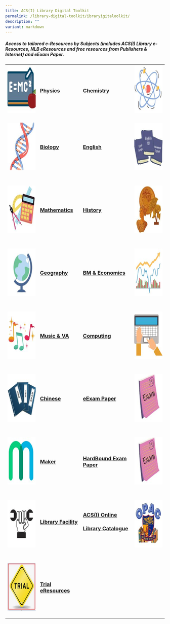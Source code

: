```yaml
---
title: ACS(I) Library Digital Toolkit
permalink: /library-digital-toolkit/ibraryigitaloolkit/
description: ""
variant: markdown
---
```

<h5><strong>Access to tailored e-Resources by Subjects (includes ACS(I) Library e-Resources, NLB eResources and free resources from Publishers &amp; Internet) and eExam Paper.</strong></h5>
<table>
<tbody>
<tr>
<td><a href="/library-digital-toolkit/physics/physicsedatabaseejournal/"><img height="150" width="150" alt="" src="/images/Library Digital Toolkit/Physics-150x150.jpg"></a></td>
<td>
<h3><a rel="noopener noreferrer" href="/library-digital-toolkit/physics/physicsedatabaseejournal/">Physics</a></h3>
</td>
<td>
<h3><a rel="noopener noreferrer" href="/library-digital-toolkit/chemistry/hemistryeatabaseeournal/">Chemistry</a></h3>
</td>
<td><a href="/library-digital-toolkit/chemistry/hemistryeatabaseeournal/"><img height="150" width="150" alt="" src="/images/Library Digital Toolkit/Chemistry-150x150.jpg"></a></td>
</tr>
<tr>
<td>
<h3><a href="/library-digital-toolkit/biology/biology-edatabase-ejournal/"><img height="150" width="150" alt="" src="/images/Library Digital Toolkit/Biology-150x150.jpg"></a></h3>
</td>
<td>
<h3><a rel="noopener noreferrer" href="/library-digital-toolkit/biology/biology-edatabase-ejournal/">Biology</a>&nbsp;</h3>
</td>
<td>
<h3><a rel="noopener noreferrer" href="/library-digital-toolkit/english/english-edatabase-ejournal/">English</a></h3>
</td>
<td>
<h3><a href="/library-digital-toolkit/english/english-edatabase-ejournal/"><img height="150" width="150" alt="" src="/images/Library Digital Toolkit/English-150x150.jpg"></a></h3>
</td>
</tr>
<tr>
<td>
<h3><a href="/library-digital-toolkit/mathematics/mathematics-edatabase-ejournal/"><img height="150" width="150" alt="" src="/images/Library Digital Toolkit/Mathematics-150x150.jpg"></a></h3>
</td>
<td>
<h3><a rel="noopener noreferrer" href="/library-digital-toolkit/mathematics/mathematics-edatabase-ejournal/">Mathematics</a></h3>
</td>
<td>
<h3><a rel="noopener noreferrer" href="/library-digital-toolkit/history/history-edatabase-ejournal/">History</a></h3>
</td>
<td>
<h3><a href="/library-digital-toolkit/history/history-edatabase-ejournal/"><img height="150" width="150" alt="" src="/images/Library Digital Toolkit/History-150x150.jpg"></a></h3>
</td>
</tr>
<tr>
<td>
<h3><a href="/library-digital-toolkit/geography/geography-edatabase-ejournal/"><img height="150" width="150" alt="" src="/images/Library Digital Toolkit/Geography-150x150.jpg"></a></h3>
</td>
<td>
<h3><a rel="noopener noreferrer" href="/library-digital-toolkit/geography/geography-edatabase-ejournal/">Geography</a></h3>
</td>
<td>
<h3><a rel="noopener noreferrer" href="/library-digital-toolkit/bm-and-economics/business-and-management-edatabase-ejournal/">BM &amp; Economics</a></h3>
</td>
<td>
<h3><a href="/library-digital-toolkit/bm-and-economics/business-and-management-edatabase-ejournal/"><img height="150" width="150" alt="" src="/images/Library Digital Toolkit/BM-and-Economics-150x150.jpg"></a></h3>
</td>
</tr>
<tr>
<td>
<h3><a href="/library-digital-toolkit/music/music-edatabase-ejournal/"><img height="150" width="150" alt="" src="/images/Library Digital Toolkit/Music-150x150.jpg"></a></h3>
</td>
<td>
<h3><a rel="noopener noreferrer" href="/library-digital-toolkit/music/music-edatabase-ejournal/">Music &amp; VA</a></h3>
</td>
<td>
<h3><a rel="noopener noreferrer" href="/library-digital-toolkit/computing/computing-edatabase-ejournal/">Computing</a></h3>
</td>
<td>
<h3><a href="/library-digital-toolkit/computing/computing-edatabase-ejournal/"><img height="150" width="150" alt="" src="/images/Library Digital Toolkit/Computing-150x150.jpg"></a></h3>
</td>
</tr>
<tr>
<td>
<h3><a href="/library-digital-toolkit/chinese/chinese-edatabase-ejournal/"><img height="150" width="150" alt="" src="/images/Library Digital Toolkit/Chinese-150x150.jpg"></a></h3>
</td>
<td>
<h3><a href="/library-digital-toolkit/chinese/chinese-edatabase-ejournal/">Chinese</a></h3>
</td>
<td>
<h3><a href="/library-digital-toolkit/eexam-paper/year-4-eexam-paper/">eExam Paper</a></h3>
</td>
<td>
<h3><a href="/library-digital-toolkit/eexam-paper/year-4-eexam-paper/"><img height="150" width="150" alt="" src="/images/Library Digital Toolkit/eExam-paper-150x150.jpg"></a></h3>
</td>
</tr>
<tr>
<td>
<h3><a href="/library-digital-toolkit/maker/maker-open-source-resources-limited-time/"><img height="150" width="150" alt="" src="/images/Library Digital Toolkit/Maker-150x150.jpg"></a></h3>
</td>
<td>
<h3><a rel="noopener noreferrer" href="/library-digital-toolkit/maker/maker-open-source-resources-limited-time/">Maker</a></h3>
</td>
<td>
<h3><a href="/library-digital-toolkit/hardbound-exam-paper/hardbound-exam-paper/">HardBound Exam Paper</a></h3>
</td>
<td>
<h3><a href="/library-digital-toolkit/hardbound-exam-paper/hardbound-exam-paper/"><img height="150" width="150" alt="" src="/images/Library Digital Toolkit/eExam-paper-150x150.jpg"></a></h3>
</td>
</tr>
<tr>
<td>
<h3><a rel="noopener noreferrer" href="/library-digital-toolkit/library-facility/library-facility/"><img height="150" width="150" alt="" src="/images/Library Digital Toolkit/Library-Facility-150x150.jpg"></a></h3>
</td>
<td>
<h3><strong><a rel="noopener noreferrer" href="/library-digital-toolkit/library-facility/library-facility/">Library Facility</a></strong></h3>
&nbsp;</td>
<td>
<h3><a href="https://schoolibrary.moe.edu.sg/anglochineseindependent/cgi-bin/spydus.exe/MSGTRN/WPAC/HOME"><strong>ACS(I) Online</strong></a></h3>
<h3><a href="https://schoolibrary.moe.edu.sg/anglochineseindependent/cgi-bin/spydus.exe/MSGTRN/WPAC/HOME"><strong>Library Catalogue</strong></a></h3>
&nbsp;</td>
<td>
<h3><a href="https://schoolibrary.moe.edu.sg/anglochineseindependent/cgi-bin/spydus.exe/MSGTRN/WPAC/HOME"><img height="150" width="150" alt="" src="/images/Library Digital Toolkit/OPAC-150x150.jpg"></a></h3>
</td>
</tr>
<tr>
<td>
<h3><a rel="noopener noreferrer" href="/library-digital-toolkit/trial-eresources/ejournal-edatabase/"><img height="150" width="150" alt="" src="/images/Library Digital Toolkit/trail123.png"></a></h3>
</td>
<td>
<h3><a href="/library-digital-toolkit/trial-eresources/ejournal-edatabase/"><strong><strong>Trial eResources</strong></strong></a></h3>

</td>
</tr>
</tbody>
</table>